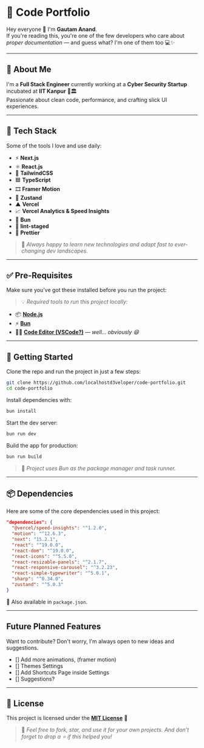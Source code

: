 # 🚀 Code Portfolio

Hey everyone 👋 I'm **Gautam Anand**.  
If you're reading this, you're one of the few developers who care about _proper documentation_ — and guess what? I'm one of them too 💻✨

---

## 👤 About Me

I'm a **Full Stack Engineer** currently working at a **Cyber Security Startup** incubated at **IIT Kanpur** 🔐🏛️  
Passionate about clean code, performance, and crafting slick UI experiences.

---

## 🧠 Tech Stack

Some of the tools I love and use daily:

- ⚡ **Next.js**
- ⚛️ **React.js**
- 🎨 **TailwindCSS**
- 🟦 **TypeScript**
- 🎞️ **Framer Motion**
- 🐻 **Zustand**
- ▲ **Vercel**
- 📈 **Vercel Analytics & Speed Insights**
- 🐰 **Bun**
- 🧹 **lint-staged**
- 🧼 **Prettier**

> 📌 _Always happy to learn new technologies and adapt fast to ever-changing dev landscapes._

---

## ✅ Pre-Requisites

Make sure you’ve got these installed before you run the project:

> 💡 _Required tools to run this project locally:_

- 📦 [**Node.js**](https://nodejs.org/en/download/)
- ⚡ [**Bun**](https://bun.sh/)
- 🧑‍💻 [**Code Editor (VSCode?)**](https://code.visualstudio.com/) — _well... obviously 😄_

---

## 🚀 Getting Started

Clone the repo and run the project in just a few steps:

```bash
git clone https://github.com/localhostd3veloper/code-portfolio.git
cd code-portfolio
```

Install dependencies with:

```bash
bun install
```

Start the dev server:

```bash
bun run dev
```

Build the app for production:

```bash
bun run build
```

> 🔧 _Project uses Bun as the package manager and task runner._

---

## 📦 Dependencies

Here are some of the core dependencies used in this project:

```json
"dependencies": {
  "@vercel/speed-insights": "^1.2.0",
  "motion": "^12.6.3",
  "next": "15.2.1",
  "react": "^19.0.0",
  "react-dom": "^19.0.0",
  "react-icons": "^5.5.0",
  "react-resizable-panels": "^2.1.7",
  "react-responsive-carousel": "^3.2.23",
  "react-simple-typewriter": "^5.0.1",
  "sharp": "^0.34.0",
  "zustand": "^5.0.3"
}
```

📁 Also available in `package.json`.

---

## Future Planned Features

Want to contribute? Don't worry, I'm always open to new ideas and suggestions.

- [] Add more animations, (framer motion)
- [] Themes Settings
- [] Add Shortcuts Page inside Settings
- [] Suggestions?

---

## 🪪 License

This project is licensed under the [**MIT License**](https://github.com/localhostd3veloper/code-portfolio/blob/main/LICENSE) 📝

> 💬 _Feel free to fork, star, and use it for your own projects. And don’t forget to drop a ⭐ if this helped you!_
